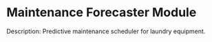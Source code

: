 # Maintenance Forecaster Module 
Description: Predictive maintenance scheduler for laundry equipment. 
